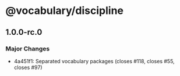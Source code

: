 # @vocabulary/discipline

## 1.0.0-rc.0

### Major Changes

- 4a451f1: Separated vocabulary packages (closes #118, closes #55, closes #97)

